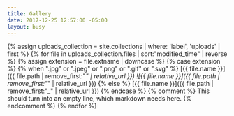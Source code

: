 ```yaml
---
title: Gallery
date: 2017-12-25 12:57:00 -05:00
layout: busy
---
```


{% assign uploads_collection = site.collections | where: 'label', 'uploads' | first %}
{% for file in uploads_collection.files | sort:"modified_time" | reverse %}
  {% assign extension = file.extname | downcase %}
  {% case extension %}
  {% when ".jpg" or ".jpeg" or ".png" or ".gif" or ".svg" %}
   [{{ file.name }}]({{ file.path | remove_first:"_" | relative_url }})
   ![{{ file.name }}]({{ file.path | remove_first:"_" | relative_url }})
  {% else %}
   [{{ file.name }}]({{ file.path | remove_first:"_" | relative_url }})
  {% endcase %}
  {% comment %} This should turn into an empty line, which markdown needs here. {% endcomment %}
{% endfor %}